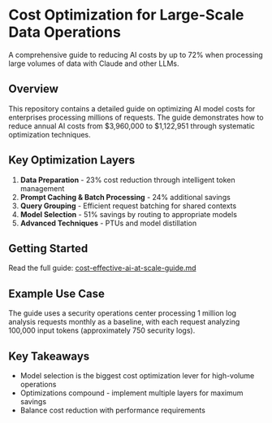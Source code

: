 # Cost Optimization for Large-Scale Data Operations

A comprehensive guide to reducing AI costs by up to 72% when processing large volumes of data with Claude and other LLMs.

## Overview

This repository contains a detailed guide on optimizing AI model costs for enterprises processing millions of requests. The guide demonstrates how to reduce annual AI costs from $3,960,000 to $1,122,951 through systematic optimization techniques.

## Key Optimization Layers

1. **Data Preparation** - 23% cost reduction through intelligent token management
2. **Prompt Caching & Batch Processing** - 24% additional savings  
3. **Query Grouping** - Efficient request batching for shared contexts
4. **Model Selection** - 51% savings by routing to appropriate models
5. **Advanced Techniques** - PTUs and model distillation

## Getting Started

Read the full guide: [cost-effective-ai-at-scale-guide.md](cost-effective-ai-at-scale-guide.md)

## Example Use Case

The guide uses a security operations center processing 1 million log analysis requests monthly as a baseline, with each request analyzing 100,000 input tokens (approximately 750 security logs).

## Key Takeaways

- Model selection is the biggest cost optimization lever for high-volume operations
- Optimizations compound - implement multiple layers for maximum savings
- Balance cost reduction with performance requirements